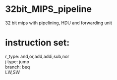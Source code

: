 # 32bit_MIPS_pipeline
32 bit mips with pipelining, HDU and forwarding unit

# instruction set:
r_type: and,or,add,addi,sub,nor <br>
j type: jump <br>
branch: beq<br>
LW,SW<br>
